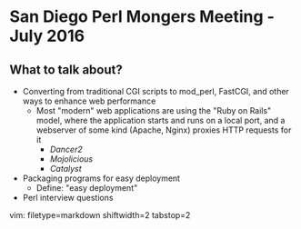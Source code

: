 # San Diego Perl Mongers Meeting - July 2016 #

## What to talk about? ##
- Converting from traditional CGI scripts to mod_perl, FastCGI, and other ways
  to enhance web performance
  - Most "modern" web applications are using the "Ruby on Rails" model, where
    the application starts and runs on a local port, and a webserver of some
    kind (Apache, Nginx) proxies HTTP requests for it
    - _Dancer2_
    - _Mojolicious_
    - _Catalyst_
- Packaging programs for easy deployment
  - Define: "easy deployment"
- Perl interview questions

vim: filetype=markdown shiftwidth=2 tabstop=2

